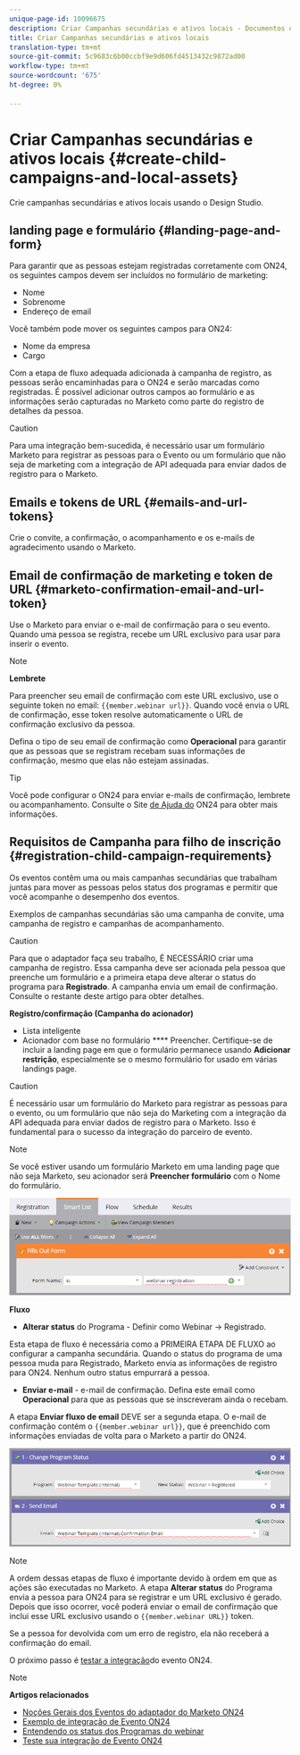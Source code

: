 ```yaml
---
unique-page-id: 10096675
description: Criar Campanhas secundárias e ativos locais - Documentos de marketing - Documentação do produto
title: Criar Campanhas secundárias e ativos locais
translation-type: tm+mt
source-git-commit: 5c9683c6b00ccbf9e9d606fd4513432c9872ad00
workflow-type: tm+mt
source-wordcount: '675'
ht-degree: 0%

---
```



# Criar Campanhas secundárias e ativos locais {#create-child-campaigns-and-local-assets}

Crie campanhas secundárias e ativos locais usando o Design Studio.

## landing page e formulário {#landing-page-and-form}

Para garantir que as pessoas estejam registradas corretamente com ON24, os seguintes campos devem ser incluídos no formulário de marketing:

* Nome
* Sobrenome
* Endereço de email

Você também pode mover os seguintes campos para ON24:

* Nome da empresa
* Cargo

Com a etapa de fluxo adequada adicionada à campanha de registro, as pessoas serão encaminhadas para o ON24 e serão marcadas como registradas. É possível adicionar outros campos ao formulário e as informações serão capturadas no Marketo como parte do registro de detalhes da pessoa.

>[!CAUTION]
>
>Para uma integração bem-sucedida, é necessário usar um formulário Marketo para registrar as pessoas para o Evento ou um formulário que não seja de marketing com a integração de API adequada para enviar dados de registro para o Marketo.

## Emails e tokens de URL {#emails-and-url-tokens}

Crie o convite, a confirmação, o acompanhamento e os e-mails de agradecimento usando o Marketo.

## Email de confirmação de marketing e token de URL {#marketo-confirmation-email-and-url-token}

Use o Marketo para enviar o e-mail de confirmação para o seu evento. Quando uma pessoa se registra, recebe um URL exclusivo para usar para inserir o evento.

>[!NOTE]
>
>**Lembrete**
>
>Para preencher seu email de confirmação com este URL exclusivo, use o seguinte token no email: `{{member.webinar url}}`. Quando você envia o URL de confirmação, esse token resolve automaticamente o URL de confirmação exclusivo da pessoa.
>
>Defina o tipo de seu email de confirmação como **Operacional** para garantir que as pessoas que se registram recebam suas informações de confirmação, mesmo que elas não estejam assinadas.

>[!TIP]
>
>Você pode configurar o ON24 para enviar e-mails de confirmação, lembrete ou acompanhamento. Consulte o Site [de Ajuda do](http://webcastelitehelp.on24.com) ON24 para obter mais informações.

## Requisitos de Campanha para filho de inscrição {#registration-child-campaign-requirements}

Os eventos contêm uma ou mais campanhas secundárias que trabalham juntas para mover as pessoas pelos status dos programas e permitir que você acompanhe o desempenho dos eventos.

Exemplos de campanhas secundárias são uma campanha de convite, uma campanha de registro e campanhas de acompanhamento.

>[!CAUTION]
>
>Para que o adaptador faça seu trabalho, É NECESSÁRIO criar uma campanha de registro. Essa campanha deve ser acionada pela pessoa que preenche um formulário e a primeira etapa deve alterar o status do programa para **Registrado**. A campanha envia um email de confirmação. Consulte o restante deste artigo para obter detalhes.

**Registro/confirmação (Campanha do acionador)**

* Lista inteligente
* Acionador com base no formulário **** Preencher. Certifique-se de incluir a landing page em que o formulário permanece usando **Adicionar restrição**, especialmente se o mesmo formulário for usado em várias landings page.

>[!CAUTION]
>
>É necessário usar um formulário do Marketo para registrar as pessoas para o evento, ou um formulário que não seja do Marketing com a integração da API adequada para enviar dados de registro para o Marketo. Isso é fundamental para o sucesso da integração do parceiro de evento.

>[!NOTE]
>
>Se você estiver usando um formulário Marketo em uma landing page que não seja Marketo, seu acionador será **Preencher formulário** com o Nome do formulário.

![](assets/image2015-12-22-15-3a20-3a51.png)

**Fluxo**

* **Alterar status** do Programa - Definir como Webinar -> Registrado.

Esta etapa de fluxo é necessária como a PRIMEIRA ETAPA DE FLUXO ao configurar a campanha secundária. Quando o status do programa de uma pessoa muda para Registrado, Marketo envia as informações de registro para ON24. Nenhum outro status empurrará a pessoa.

* **Enviar e-mail** - e-mail de confirmação. Defina este email como **Operacional** para que as pessoas que se inscreveram ainda o recebam.

A etapa **Enviar fluxo de email** DEVE ser a segunda etapa. O e-mail de confirmação contém o `{{member.webinar url}}`, que é preenchido com informações enviadas de volta para o Marketo a partir do ON24.

![](assets/image2015-12-22-15-3a29-3a50.png)

>[!NOTE]
>
>A ordem dessas etapas de fluxo é importante devido à ordem em que as ações são executadas no Marketo. A etapa **Alterar status** do Programa envia a pessoa para ON24 para se registrar e um URL exclusivo é gerado. Depois que isso ocorrer, você poderá enviar o email de confirmação que inclui esse URL exclusivo usando o `{{member.webinar URL}}` token.
>
>Se a pessoa for devolvida com um erro de registro, ela não receberá a confirmação do email.

O próximo passo é [testar a integração](test-your-on24-event-integration.md)do evento ON24.

>[!NOTE]
>
>**Artigos relacionados**
>
>* [Noções Gerais dos Eventos do adaptador do Marketo ON24](understanding-marketo-on24-adapter-events.md)
>* [Exemplo de integração de Evento ON24](example-on24-event-integration.md)
>* [Entendendo os status dos Programas do webinar](understanding-webinar-program-statuses.md)
>* [Teste sua integração de Evento ON24](test-your-on24-event-integration.md)

>



